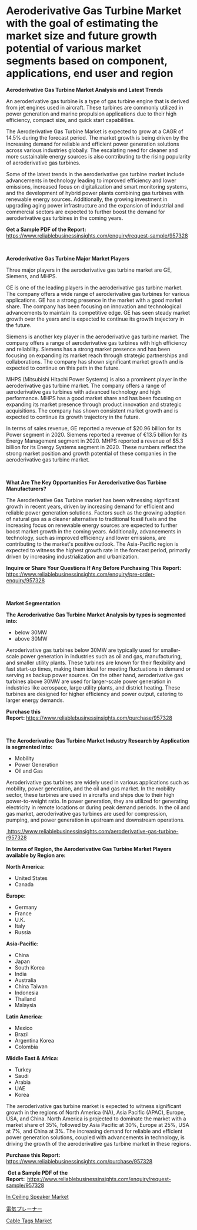 <p><h1>Aeroderivative Gas Turbine Market with the goal of estimating the market size and future growth potential of various market segments based on component, applications, end user and region</h1></p><p><strong>Aeroderivative Gas Turbine Market Analysis and Latest Trends</strong></p>
<p><p>An aeroderivative gas turbine is a type of gas turbine engine that is derived from jet engines used in aircraft. These turbines are commonly utilized in power generation and marine propulsion applications due to their high efficiency, compact size, and quick start capabilities. </p><p>The Aeroderivative Gas Turbine Market is expected to grow at a CAGR of 14.5% during the forecast period. The market growth is being driven by the increasing demand for reliable and efficient power generation solutions across various industries globally. The escalating need for cleaner and more sustainable energy sources is also contributing to the rising popularity of aeroderivative gas turbines. </p><p>Some of the latest trends in the aeroderivative gas turbine market include advancements in technology leading to improved efficiency and lower emissions, increased focus on digitalization and smart monitoring systems, and the development of hybrid power plants combining gas turbines with renewable energy sources. Additionally, the growing investment in upgrading aging power infrastructure and the expansion of industrial and commercial sectors are expected to further boost the demand for aeroderivative gas turbines in the coming years.</p></p>
<p><strong>Get a Sample PDF of the Report:&nbsp;</strong> <a href="https://www.reliablebusinessinsights.com/enquiry/request-sample/957328">https://www.reliablebusinessinsights.com/enquiry/request-sample/957328</a></p>
<p>&nbsp;</p>
<p><strong>Aeroderivative Gas Turbine Major Market Players</strong></p>
<p><p>Three major players in the aeroderivative gas turbine market are GE, Siemens, and MHPS. </p><p>GE is one of the leading players in the aeroderivative gas turbine market. The company offers a wide range of aeroderivative gas turbines for various applications. GE has a strong presence in the market with a good market share. The company has been focusing on innovation and technological advancements to maintain its competitive edge. GE has seen steady market growth over the years and is expected to continue its growth trajectory in the future.</p><p>Siemens is another key player in the aeroderivative gas turbine market. The company offers a range of aeroderivative gas turbines with high efficiency and reliability. Siemens has a strong market presence and has been focusing on expanding its market reach through strategic partnerships and collaborations. The company has shown significant market growth and is expected to continue on this path in the future.</p><p>MHPS (Mitsubishi Hitachi Power Systems) is also a prominent player in the aeroderivative gas turbine market. The company offers a range of aeroderivative gas turbines with advanced technology and high performance. MHPS has a good market share and has been focusing on expanding its market presence through product innovation and strategic acquisitions. The company has shown consistent market growth and is expected to continue its growth trajectory in the future.</p><p>In terms of sales revenue, GE reported a revenue of $20.96 billion for its Power segment in 2020. Siemens reported a revenue of €13.5 billion for its Energy Management segment in 2020. MHPS reported a revenue of $5.3 billion for its Energy Systems segment in 2020. These numbers reflect the strong market position and growth potential of these companies in the aeroderivative gas turbine market.</p></p>
<p>&nbsp;</p>
<p><strong>What Are The Key Opportunities For Aeroderivative Gas Turbine Manufacturers?</strong></p>
<p><p>The Aeroderivative Gas Turbine market has been witnessing significant growth in recent years, driven by increasing demand for efficient and reliable power generation solutions. Factors such as the growing adoption of natural gas as a cleaner alternative to traditional fossil fuels and the increasing focus on renewable energy sources are expected to further boost market growth in the coming years. Additionally, advancements in technology, such as improved efficiency and lower emissions, are contributing to the market's positive outlook. The Asia-Pacific region is expected to witness the highest growth rate in the forecast period, primarily driven by increasing industrialization and urbanization.</p></p>
<p><strong>Inquire or Share Your Questions If Any Before Purchasing This Report:</strong> <a href="https://www.reliablebusinessinsights.com/enquiry/pre-order-enquiry/957328">https://www.reliablebusinessinsights.com/enquiry/pre-order-enquiry/957328</a></p>
<p>&nbsp;</p>
<p><strong>Market Segmentation</strong></p>
<p><strong>The Aeroderivative Gas Turbine Market Analysis by types is segmented into:</strong></p>
<p><ul><li>below 30MW</li><li>above 30MW</li></ul></p>
<p><p>Aeroderivative gas turbines below 30MW are typically used for smaller-scale power generation in industries such as oil and gas, manufacturing, and smaller utility plants. These turbines are known for their flexibility and fast start-up times, making them ideal for meeting fluctuations in demand or serving as backup power sources. On the other hand, aeroderivative gas turbines above 30MW are used for larger-scale power generation in industries like aerospace, large utility plants, and district heating. These turbines are designed for higher efficiency and power output, catering to larger energy demands.</p></p>
<p><strong>Purchase this Report:&nbsp;</strong><a href="https://www.reliablebusinessinsights.com/purchase/957328">https://www.reliablebusinessinsights.com/purchase/957328</a></p>
<p>&nbsp;</p>
<p><strong>The Aeroderivative Gas Turbine Market Industry Research by Application is segmented into:</strong></p>
<p><ul><li>Mobility</li><li>Power Generation</li><li>Oil and Gas</li></ul></p>
<p><p>Aeroderivative gas turbines are widely used in various applications such as mobility, power generation, and the oil and gas market. In the mobility sector, these turbines are used in aircrafts and ships due to their high power-to-weight ratio. In power generation, they are utilized for generating electricity in remote locations or during peak demand periods. In the oil and gas market, aeroderivative gas turbines are used for compression, pumping, and power generation in upstream and downstream operations.</p></p>
<p><a href="https://www.reliablebusinessinsights.com/aeroderivative-gas-turbine-r957328">&nbsp;https://www.reliablebusinessinsights.com/aeroderivative-gas-turbine-r957328</a></p>
<p><strong>In terms of Region, the Aeroderivative Gas Turbine Market Players available by Region are:</strong></p>
<p>
    <p> <strong> North America: </strong>
        <ul>
            <li>United States</li>
            <li>Canada</li>
        </ul>
        </p> 
    <p> <strong> Europe: </strong>
        <ul>
            <li>Germany</li>
            <li>France</li>
            <li>U.K.</li>
            <li>Italy</li>
            <li>Russia</li>
        </ul>
        </p> 
    <p> <strong> Asia-Pacific: </strong>
        <ul>
            <li>China</li>
            <li>Japan</li>
            <li>South Korea</li>
            <li>India</li>
            <li>Australia</li>
            <li>China Taiwan</li>
            <li>Indonesia</li>
            <li>Thailand</li>
            <li>Malaysia</li>
        </ul>
        </p> 
    <p> <strong> Latin America: </strong>
        <ul>
            <li>Mexico</li>
            <li>Brazil</li>
            <li>Argentina Korea</li>
            <li>Colombia</li>
        </ul>
        </p> 
    <p> <strong> Middle East & Africa: </strong>
        <ul>
            <li>Turkey</li>
            <li>Saudi</li>
            <li>Arabia</li>
            <li>UAE</li>
            <li>Korea</li>
        </ul>
    </p>
    </p>
<p><p>The aeroderivative gas turbine market is expected to witness significant growth in the regions of North America (NA), Asia Pacific (APAC), Europe, USA, and China. North America is projected to dominate the market with a market share of 35%, followed by Asia Pacific at 30%, Europe at 25%, USA at 7%, and China at 3%. The increasing demand for reliable and efficient power generation solutions, coupled with advancements in technology, is driving the growth of the aeroderivative gas turbine market in these regions.</p></p>
<p><strong>Purchase this Report: </strong><a href="https://www.reliablebusinessinsights.com/purchase/957328">https://www.reliablebusinessinsights.com/purchase/957328</a></p>
<p>&nbsp;<strong>Get a Sample PDF of the Report:&nbsp;&nbsp;</strong><a href="https://www.reliablebusinessinsights.com/enquiry/request-sample/957328">https://www.reliablebusinessinsights.com/enquiry/request-sample/957328</a></p>
<p><strong></strong></p>
<p><p><a href="https://github.com/dx0328/Market-Research-Report-List-3/blob/main/in-ceiling-speaker-market.md">In Ceiling Speaker Market</a></p><p><a href="https://github.com/RandallRunte2023/Market-Research-Report-List-1/blob/main/3766428149262.md">電気プレーナー</a></p><p><a href="https://github.com/juancolorado15/Market-Research-Report-List-3/blob/main/cable-tags-market.md">Cable Tags Market</a></p></p>